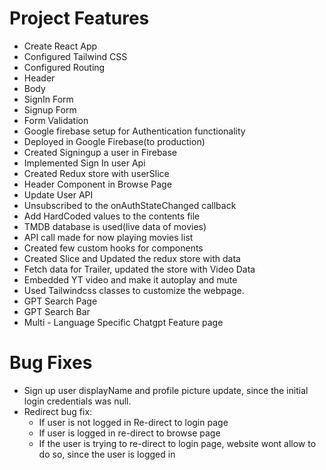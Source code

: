 # Project Features

- Create React App
- Configured Tailwind CSS
- Configured Routing
- Header
- Body
- SignIn Form
- Signup Form
- Form Validation
- Google firebase setup for Authentication functionality
- Deployed in Google Firebase(to production)
- Created Signingup a user in Firebase
- Implemented Sign In user Api
- Created Redux store with userSlice
- Header Component in Browse Page
- Update User API
- Unsubscribed to the onAuthStateChanged callback
- Add HardCoded values to the contents file
- TMDB database is used(live data of movies)
- API call made for now playing movies list
- Created few custom hooks for components
- Created Slice and Updated the redux store with data
- Fetch data for Trailer, updated the store with Video Data
- Embedded YT video and make it autoplay and mute
- Used Tailwindcss classes to customize the webpage.
- GPT Search Page
- GPT Search Bar
- Multi - Language Specific Chatgpt Feature page

# Bug Fixes

- Sign up user displayName and profile picture update, since the initial login credentials was null.
- Redirect bug fix:
  - If user is not logged in Re-direct to login page
  - If user is logged in re-direct to browse page
  - If the user is trying to re-direct to login page, website wont allow to do so, since the user is logged in
